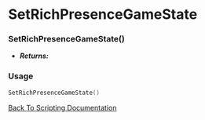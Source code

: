 # SetRichPresenceGameState

### SetRichPresenceGameState()
- ***Returns:*** 

### Usage

```Lua
SetRichPresenceGameState()
```


[Back To Scripting Documentation](../README.md)
